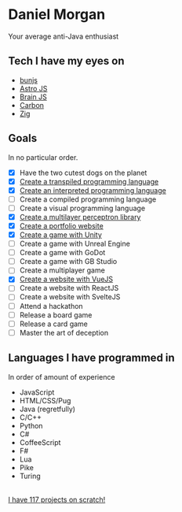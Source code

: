# Daniel Morgan
Your average anti-Java enthusiast

## Tech I have my eyes on
- [bunjs](https://bun.sh/)
- [Astro JS](https://astro.build/)
- [Brain JS](https://brain.js.org/#/)
- [Carbon](https://github.com/carbon-language/carbon-lang)
- [Zig](https://ziglang.org/learn/)

## Goals
In no particular order.
- [x] Have the two cutest dogs on the planet
- [x] [Create a transpiled programming language](github.com/dmrgn/fcpl)
- [x] [Create an interpreted programming language](github.com/dmrgn/brainparser)
- [ ] Create a compiled programming language
- [ ] Create a visual programming language
- [x] [Create a multilayer perceptron library](github.com/dmrgn/perceptronjs)
- [x] [Create a portfolio website](github.com/dmrgn/portfolio)
- [x] [Create a game with Unity](rocketraider.netlify.app)
- [ ] Create a game with Unreal Engine
- [ ] Create a game with GoDot
- [ ] Create a game with GB Studio
- [ ] Create a multiplayer game
- [x] [Create a website with VueJS](github.com/dmrgn/portfolio)
- [ ] Create a website with ReactJS
- [ ] Create a website with SvelteJS
- [ ] Attend a hackathon
- [ ] Release a board game
- [ ] Release a card game
- [ ] Master the art of deception

## Languages I have programmed in
In order of amount of experience
- JavaScript
- HTML/CSS/Pug
- Java (regretfully)
- C/C++
- Python
- C#
- CoffeeScript
- F#
- Lua
- Pike
- Turing

\
[I have 117 projects on scratch!](https://scratch.mit.edu/users/destroyer161drm/)
